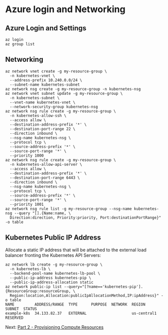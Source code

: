 # Azure login and Networking

## Azure Login and Settings

```
az login
az group list
```


## Networking

```
az network vnet create -g my-resource-group \
  -n kubernetes-vnet \
  --address-prefix 10.240.0.0/24 \
  --subnet-name kubernetes-subnet
az network nsg create -g my-resource-group -n kubernetes-nsg
az network vnet subnet update -g my-resource-group \
  -n kubernetes-subnet \
  --vnet-name kubernetes-vnet \
  --network-security-group kubernetes-nsg
az network nsg rule create -g my-resource-group \
  -n kubernetes-allow-ssh \
  --access allow \
  --destination-address-prefix '*' \
  --destination-port-range 22 \
  --direction inbound \
  --nsg-name kubernetes-nsg \
  --protocol tcp \
  --source-address-prefix '*' \
  --source-port-range '*' \
  --priority 1000
az network nsg rule create -g my-resource-group \
  -n kubernetes-allow-api-server \
  --access allow \
  --destination-address-prefix '*' \
  --destination-port-range 6443 \
  --direction inbound \
  --nsg-name kubernetes-nsg \
  --protocol tcp \
  --source-address-prefix '*' \
  --source-port-range '*' \
  --priority 1001
az network nsg rule list -g my-resource-group --nsg-name kubernetes-nsg --query "[].{Name:name, \
  Direction:direction, Priority:priority, Port:destinationPortRange}" -o table
```

## Kubernetes Public IP Address
Allocate a static IP address that will be attached to the external load balancer fronting the Kubernetes API Servers:

```
az network lb create -g my-resource-group \
  -n kubernetes-lb \
  --backend-pool-name kubernetes-lb-pool \
  --public-ip-address kubernetes-pip \
  --public-ip-address-allocation static
az network public-ip list --query="[?name=='kubernetes-pip'].{ResourceGroup:resourceGroup, \
  Region:location,Allocation:publicIpAllocationMethod,IP:ipAddress}" -o table
NAME         ADDRESS/RANGE  TYPE      PURPOSE  NETWORK  REGION       SUBNET  STATUS
example-k8s  34.133.82.37   EXTERNAL                    us-central1          RESERVED
```

Next: [Part 2 - Provisioning Compute Resources](03-part-02.md)
